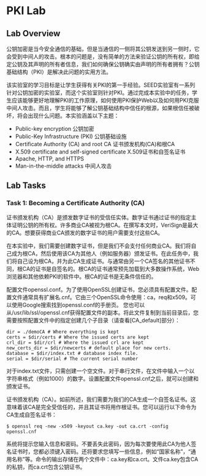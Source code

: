 # PKI Lab

## Lab Overview

公钥加密是当今安全通信的基础，但是当通信的一侧将其公钥发送到另一侧时，它会受到中间人的攻击。根本的问题是，没有简单的方法来验证公钥的所有权，即给定公钥及其声明的所有者信息，我们如何确保公钥确实由声明的所有者拥有？公钥基础结构（PKI）是解决此问题的实用方法。

该实验室的学习目标是让学生获得有关PKI的第一手经验。SEED实验室有一系列针对公钥加密的实验室，而这个实验室则针对PKI。通过完成本实验中的任务，学生应该能够更好地理解PKI的工作原理，如何使用PKI保护Web以及如何用PKI克服中间人攻击。而且，学生将能够了解公钥基础结构中信任的根源，如果根信任被破坏，将会出现什么问题。本实验涵盖以下主题：

- Public-key encryption 公钥加密
- Public-Key Infrastructure (PKI) 公钥基础设施
- Certificate Authority (CA) and root CA 证书颁发机构(CA)和根CA
- X.509 certificate and self-signed certificate X.509证书和自签名证书
- Apache, HTTP, and HTTPS  
- Man-in-the-middle attacks 中间人攻击

## Lab Tasks

### Task 1: Becoming a Certificate Authority (CA)

证书颁发机构（CA）是颁发数字证书的受信任实体。数字证书通过证书的指定主体证明公钥的所有权。许多商业CA被视为根CA。在撰写本文时，VeriSign是最大的CA。想要获得商业CA颁发的数字证书的用户需要支付这些CA。

在本实验中，我们需要创建数字证书，但是我们不会支付任何商业CA。我们将自己成为根CA，然后使用该CA为其他人（例如服务器）颁发证书。在此任务中，我们将自己设为根CA，并为此CA生成证书。与通常由另一个CA签名的其他证书不同，根CA的证书是自签名的。根CA的证书通常预先加载到大多数操作系统，Web浏览器和其他依赖PKI的软件中。根CA的证书是无条件信任的。

配置文件openssl.conf。为了使用OpenSSL创建证书，您必须具有配置文件。配置文件通常具有扩展名.cnf。它由三个OpenSSL命令使用：ca，req和x509。可以使用Google搜索找到openssl.conf的手册页。
您也可以从/usr/lib/ssl/openssl.cnf获得配置文件的副本。将此文件复制到当前目录后，您需要按照配置文件中的指定创建几个子目录（请查看[CA_default]部分）： 

```shell
dir = ./demoCA # Where everything is kept
certs = $dir/certs # Where the issued certs are kept
crl_dir = $dir/crl # Where the issued crl are kept
new_certs_dir = $dir/newcerts # default place for new certs.
database = $dir/index.txt # database index file.
serial = $dir/serial # The current serial number
```

对于index.txt文件，只需创建一个空文件。对于串行文件，在文件中输入一个以字符串格式（例如1000）的数字。设置配置文件openssl.cnf之后，就可以创建和颁发证书。

证书颁发机构（CA）。如前所述，我们需要为我们的CA生成一个自签名证书。这意味着该CA是完全受信任的，并且其证书将用作根证书。您可以运行以下命令为CA生成自签名证书：

```shell
$ openssl req -new -x509 -keyout ca.key -out ca.crt -config openssl.cnf
```

系统将提示您输入信息和密码。不要丢失此密码，因为每次要使用此CA为他人签名证书时，您都必须键入密码。还将要求您填写一些信息，例如“国家名称”，“通用名称”等。命令的输出存储在两个文件中：ca.key和ca.crt。文件ca.key包含CA的私钥，而ca.crt包含公钥证书。